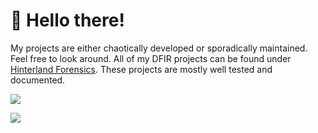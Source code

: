 # 👋 Hello there!
My projects are either chaotically developed or sporadically maintained. Feel free to look around. All of my DFIR projects can be found under [Hinterland Forensics](https://github.com/stars/cuhsat/lists/hinterland-forensics). These projects are mostly well tested and documented.

![](https://github-readme-stats.vercel.app/api?username=cuhsat&show_icons=true&theme=transparent&rank_icon=github&include_all_commits=true&hide=contribs&card_width=460)

![](https://github-readme-stats.vercel.app/api/top-langs/?username=cuhsat&layout=compact&theme=transparent&langs_count=6&card_width=460)

